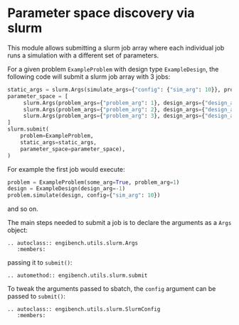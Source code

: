 # Parameter space discovery via slurm

This module allows submitting a slurm job array where each
individual job runs a simulation with a different set of parameters.

For a given problem `ExampleProblem` with design type `ExampleDesign`,
the following code will submit a slurm job array with 3 jobs:

```py
static_args = slurm.Args(simulate_args={"config": {"sim_arg": 10}}, problem_args={"some_arg": True})
parameter_space = [
     slurm.Args(problem_args={"problem_arg": 1}, design_args={"design_arg": -1}),
     slurm.Args(problem_args={"problem_arg": 2}, design_args={"design_arg": -2}),
     slurm.Args(problem_args={"problem_arg": 3}, design_args={"design_arg": -3}),
]
slurm.submit(
    problem=ExampleProblem,
    static_args=static_args,
    parameter_space=parameter_space),
)
```

For example the first job would execute:

```py
problem = ExampleProblem(some_arg=True, problem_arg=1)
design = ExampleDesign(design_arg=-1)
problem.simulate(design, config={"sim_arg": 10})
```

and so on.

The main steps needed to submit a job is to declare the arguments
as a `Args` object:

```{eval-rst}
.. autoclass:: engibench.utils.slurm.Args
   :members:
```

passing it to `submit()`:

```{eval-rst}
.. automethod:: engibench.utils.slurm.submit
```

To tweak the arguments passed to sbatch, the `config` argument can be passed to `submit()`:

```{eval-rst}
.. autoclass:: engibench.utils.slurm.SlurmConfig
   :members:
```
